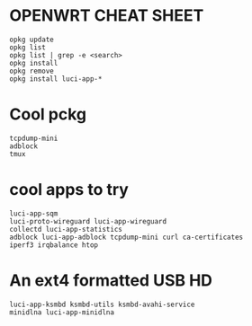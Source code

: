 # OPENWRT CHEAT SHEET

```
opkg update
opkg list
opkg list | grep -e <search>
opkg install
opkg remove
opkg install luci-app-*
```
# Cool pckg

```
tcpdump-mini
adblock
tmux
```
# cool apps to try
```
luci-app-sqm
luci-proto-wireguard luci-app-wireguard
collectd luci-app-statistics
adblock luci-app-adblock tcpdump-mini curl ca-certificates
iperf3 irqbalance htop
```

# An ext4 formatted USB HD
```
luci-app-ksmbd ksmbd-utils ksmbd-avahi-service
minidlna luci-app-minidlna
```
